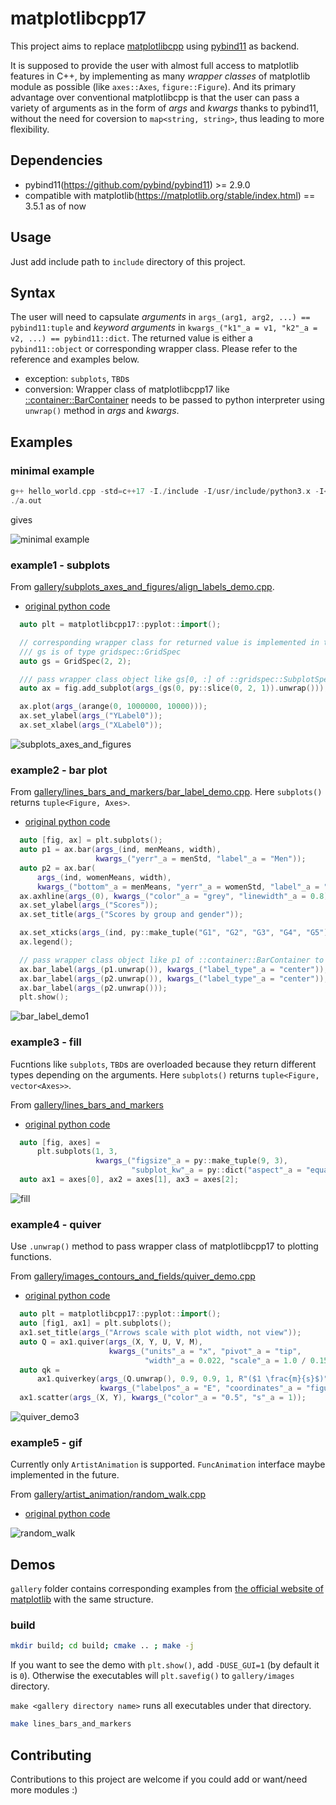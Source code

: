 # matplotlibcpp17

This project aims to replace [matplotlibcpp](https://github.com/lava/matplotlib-cpp) using [pybind11](https://github.com/pybind/pybind11) as backend.

It is supposed to provide the user with almost full access to matplotlib features in C++, by implementing as many *wrapper classes* of matplotlib module as possible (like `axes::Axes`, `figure::Figure`). And its primary advantage over conventional matplotlibcpp is that the user can pass a variety of arguments as in the form of *args* and *kwargs* thanks to pybind11, without the need for coversion to `map<string, string>`, thus leading to more flexibility.

## Dependencies

- pybind11(https://github.com/pybind/pybind11) >= 2.9.0
- compatible with matplotlib(https://matplotlib.org/stable/index.html) == 3.5.1 as of now

## Usage

Just add include path to `include` directory of this project.

## Syntax

The user will need to capsulate *arguments* in `args_(arg1, arg2, ...) == pybind11:tuple` and *keyword arguments* in `kwargs_("k1"_a = v1, "k2"_a = v2, ...) == pybind11::dict`. The returned value is either a `pybind11::object` or corresponding wrapper class. Please refer to the reference and examples below.
- exception: `subplots`, `TBD`s
- conversion: Wrapper class of matplotlibcpp17 like [::container::BarContainer](https://github.com/soblin/matplotlibcpp17/blob/master/include/matplotlibcpp17/container.h) needs to be passed to python interpreter using `unwrap()` method in *args* and *kwargs*.

## Examples

### minimal example

```cpp
g++ hello_world.cpp -std=c++17 -I./include -I/usr/include/python3.x -I<path to pybind11> -lpython3.x
./a.out
```

gives

![minimal example](./gallery/images/hello_world.png)

### example1 - subplots

From [gallery/subplots_axes_and_figures/align_labels_demo.cpp](https://github.com/soblin/matplotlibcpp17/blob/master/gallery/subplots_axes_and_figures/align_labels_demo.cpp).

- [original python code](https://matplotlib.org/stable/gallery/subplots_axes_and_figures/align_labels_demo.html)

```cpp
  auto plt = matplotlibcpp17::pyplot::import();

  // corresponding wrapper class for returned value is implemented in this library
  /// gs is of type gridspec::GridSpec
  auto gs = GridSpec(2, 2);

  /// pass wrapper class object like gs[0, :] of ::gridspec::SubplotSpec to the interpreter using .unwrap() method as python object
  auto ax = fig.add_subplot(args_(gs(0, py::slice(0, 2, 1)).unwrap()));

  ax.plot(args_(arange(0, 1000000, 10000)));
  ax.set_ylabel(args_("YLabel0"));
  ax.set_xlabel(args_("XLabel0"));
```

![subplots_axes_and_figures](./gallery/images/align_labels_demo.png)

### example2 - bar plot

From [gallery/lines_bars_and_markers/bar_label_demo.cpp](https://github.com/soblin/matplotlibcpp17/blob/master/gallery/lines_bars_and_markers/bar_label_demo.cpp). Here `subplots()` returns `tuple<Figure, Axes>`.

- [original python code](https://matplotlib.org/stable/gallery/lines_bars_and_markers/bar_label_demo.html)

```cpp
  auto [fig, ax] = plt.subplots();
  auto p1 = ax.bar(args_(ind, menMeans, width),
                   kwargs_("yerr"_a = menStd, "label"_a = "Men"));
  auto p2 = ax.bar(
      args_(ind, womenMeans, width),
      kwargs_("bottom"_a = menMeans, "yerr"_a = womenStd, "label"_a = "Women"));
  ax.axhline(args_(0), kwargs_("color"_a = "grey", "linewidth"_a = 0.8));
  ax.set_ylabel(args_("Scores"));
  ax.set_title(args_("Scores by group and gender"));

  ax.set_xticks(args_(ind, py::make_tuple("G1", "G2", "G3", "G4", "G5")));
  ax.legend();

  // pass wrapper class object like p1 of ::container::BarContainer to the interpreter using .unwrap() method as python object
  ax.bar_label(args_(p1.unwrap()), kwargs_("label_type"_a = "center"));
  ax.bar_label(args_(p2.unwrap()), kwargs_("label_type"_a = "center"));
  ax.bar_label(args_(p2.unwrap()));
  plt.show();
```

![bar_label_demo1](./gallery/images/bar_label_demo1.png)

### example3 - fill

Fucntions like `subplots`, `TBD`s are overloaded because they return different types depending on the arguments. Here `subplots()` returns `tuple<Figure, vector<Axes>>`.

From [gallery/lines_bars_and_markers](https://github.com/soblin/matplotlibcpp17/blob/master/gallery/lines_bars_and_markers/fill.cpp)

- [original python code](https://matplotlib.org/stable/gallery/lines_bars_and_markers/fill.html)

```cpp
  auto [fig, axes] =
      plt.subplots(1, 3,
                   kwargs_("figsize"_a = py::make_tuple(9, 3),
                           "subplot_kw"_a = py::dict("aspect"_a = "equal")));
  auto ax1 = axes[0], ax2 = axes[1], ax3 = axes[2];
```

![fill](./gallery/images/fill.png)

### example4 - quiver

Use `.unwrap()` method to pass wrapper class of matplotlibcpp17 to plotting functions.

From [gallery/images_contours_and_fields/quiver_demo.cpp](https://github.com/soblin/matplotlibcpp17/blob/master/gallery/images_contours_and_fields/quiver_demo.cpp)

- [original python code](https://matplotlib.org/stable/gallery/images_contours_and_fields/quiver_demo.html)

```cpp
  auto plt = matplotlibcpp17::pyplot::import();
  auto [fig1, ax1] = plt.subplots();
  ax1.set_title(args_("Arrows scale with plot width, not view"));
  auto Q = ax1.quiver(args_(X, Y, U, V, M),
                      kwargs_("units"_a = "x", "pivot"_a = "tip",
                              "width"_a = 0.022, "scale"_a = 1.0 / 0.15));
  auto qk =
      ax1.quiverkey(args_(Q.unwrap(), 0.9, 0.9, 1, R"($1 \frac{m}{s}$)"),
                    kwargs_("labelpos"_a = "E", "coordinates"_a = "figure"));
  ax1.scatter(args_(X, Y), kwargs_("color"_a = "0.5", "s"_a = 1));
```

![quiver_demo3](./gallery/images/quiver_demo_3.png)

### example5 - gif

Currently only `ArtistAnimation` is supported. `FuncAnimation` interface maybe implemented in the future.

From [gallery/artist_animation/random_walk.cpp](https://github.com/soblin/matplotlibcpp17/blob/master/gallery/artist_animation/random_walk.cpp)

- [original python code](https://matplotlib.org/stable/gallery/animation/random_walk.html)

![random_walk](./gallery/images/random_walk.gif)

## Demos

`gallery` folder contains corresponding examples from [the official website of matplotlib](https://matplotlib.org/stable/gallery) with the same structure.

### build

```bash
mkdir build; cd build; cmake .. ; make -j
```

If you want to see the demo with `plt.show()`, add `-DUSE_GUI=1` (by default it is `0`). Otherwise the executables will `plt.savefig()` to `gallery/images` directory.

`make <gallery directory name>` runs all executables under that directory.

```bash
make lines_bars_and_markers
```

## Contributing

Contributions to this project are welcome if you could add or want/need more modules :)
